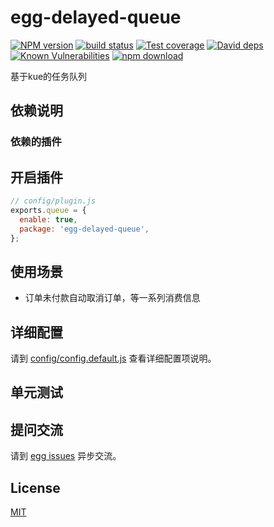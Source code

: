 # egg-delayed-queue

[![NPM version][npm-image]][npm-url]
[![build status][travis-image]][travis-url]
[![Test coverage][codecov-image]][codecov-url]
[![David deps][david-image]][david-url]
[![Known Vulnerabilities][snyk-image]][snyk-url]
[![npm download][download-image]][download-url]

[npm-image]: https://img.shields.io/npm/v/egg-delayed-queue.svg?style=flat-square
[npm-url]: https://npmjs.org/package/egg-delayed-queue
[travis-image]: https://img.shields.io/travis/eggjs/egg-delayed-queue.svg?style=flat-square
[travis-url]: https://travis-ci.org/eggjs/egg-delayed-queue
[codecov-image]: https://img.shields.io/codecov/c/github/eggjs/egg-delayed-queue.svg?style=flat-square
[codecov-url]: https://codecov.io/github/eggjs/egg-delayed-queue?branch=master
[david-image]: https://img.shields.io/david/eggjs/egg-delayed-queue.svg?style=flat-square
[david-url]: https://david-dm.org/eggjs/egg-delayed-queue
[snyk-image]: https://snyk.io/test/npm/egg-delayed-queue/badge.svg?style=flat-square
[snyk-url]: https://snyk.io/test/npm/egg-delayed-queue
[download-image]: https://img.shields.io/npm/dm/egg-delayed-queue.svg?style=flat-square
[download-url]: https://npmjs.org/package/egg-delayed-queue

基于kue的任务队列

## 依赖说明

### 依赖的插件

## 开启插件

```js
// config/plugin.js
exports.queue = {
  enable: true,
  package: 'egg-delayed-queue',
};
```

## 使用场景

- 订单未付款自动取消订单，等一系列消费信息

## 详细配置

请到 [config/config.default.js](config/config.default.js) 查看详细配置项说明。

## 单元测试

## 提问交流

请到 [egg issues](https://github.com/eggjs/egg/issues) 异步交流。

## License

[MIT](LICENSE)
